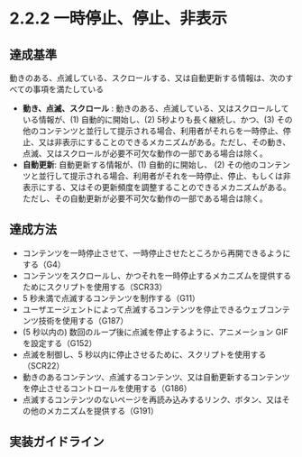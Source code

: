 # 2.2.2 一時停止、停止、非表示

## 達成基準
動きのある、点滅している、スクロールする、又は自動更新する情報は、次のすべての事項を満たしている
- **動き、点滅、スクロール** : 動きのある、点滅している、又はスクロールしている情報が、(1) 自動的に開始し、(2) 5秒よりも長く継続し、かつ、(3) その他のコンテンツと並行して提示される場合、利用者がそれらを一時停止、停止、又は非表示にすることのできるメカニズムがある。ただし、その動き、点滅、又はスクロールが必要不可欠な動作の一部である場合は除く。
- **自動更新**: 自動更新する情報が、(1) 自動的に開始し、 (2) その他のコンテンツと並行して提示される場合、利用者がそれを一時停止、停止、もしくは非表示にする、又はその更新頻度を調整することのできるメカニズムがある。ただし、その自動更新が必要不可欠な動作の一部である場合は除く。
## 達成方法
- コンテンツを一時停止させて、一時停止させたところから再開できるようにする（G4）
- コンテンツをスクロールし、かつそれを一時停止するメカニズムを提供するためにスクリプトを使用する（SCR33）
- 5 秒未満で点滅するコンテンツを制作する（G11）
- ユーザエージェントによって点滅するコンテンツを停止できるウェブコンテンツ技術を使用する（G187）
- (5 秒以内の) 数回のループ後に点滅を停止するように、アニメーション GIF を設定する（G152）
- 点滅を制御し、5 秒以内に停止させるために、スクリプトを使用する（SCR22）
- 動きのあるコンテンツ、点滅するコンテンツ、又は自動更新するコンテンツを停止させるコントロールを使用する（G186）
- 点滅するコンテンツのないページを再読み込みするリンク、ボタン、又はその他のメカニズムを提供する（G191）
## 実装ガイドライン